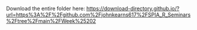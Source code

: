 Download the entire folder here: https://download-directory.github.io/?url=https%3A%2F%2Fgithub.com%2Fjohnkearns617%2FSPIA_R_Seminars%2Ftree%2Fmain%2FWeek%25202
